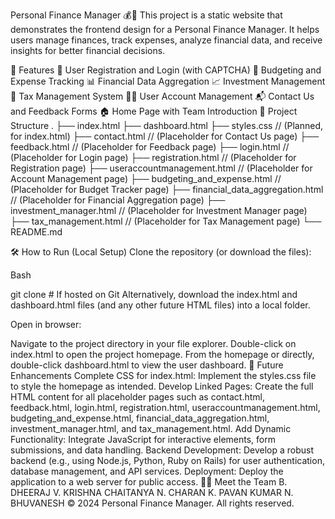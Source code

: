 Personal Finance Manager 💰🤖
This project is a static website that demonstrates the frontend design for a Personal Finance Manager. It helps users manage finances, track expenses, analyze financial data, and receive insights for better financial decisions.

🚀 Features
📝 User Registration and Login (with CAPTCHA)
💸 Budgeting and Expense Tracking
📊 Financial Data Aggregation
📈 Investment Management
💼 Tax Management System
🧑‍💻 User Account Management
📬 Contact Us and Feedback Forms
🏠 Home Page with Team Introduction
📁 Project Structure
.
├── index.html
├── dashboard.html
├── styles.css             // (Planned, for index.html)
├── contact.html           // (Placeholder for Contact Us page)
├── feedback.html          // (Placeholder for Feedback page)
├── login.html             // (Placeholder for Login page)
├── registration.html      // (Placeholder for Registration page)
├── useraccountmanagement.html // (Placeholder for Account Management page)
├── budgeting_and_expense.html // (Placeholder for Budget Tracker page)
├── financial_data_aggregation.html // (Placeholder for Financial Aggregation page)
├── investment_manager.html // (Placeholder for Investment Manager page)
├── tax_management.html    // (Placeholder for Tax Management page)
└── README.md

🛠️ How to Run (Local Setup)
Clone the repository (or download the files):

Bash

git clone <repository-url> # If hosted on Git
Alternatively, download the index.html and dashboard.html files (and any other future HTML files) into a local folder.

Open in browser:

Navigate to the project directory in your file explorer.
Double-click on index.html to open the project homepage.
From the homepage or directly, double-click dashboard.html to view the user dashboard.
🚀 Future Enhancements
Complete CSS for index.html: Implement the styles.css file to style the homepage as intended.
Develop Linked Pages: Create the full HTML content for all placeholder pages such as contact.html, feedback.html, login.html, registration.html, useraccountmanagement.html, budgeting_and_expense.html, financial_data_aggregation.html, investment_manager.html, and tax_management.html.
Add Dynamic Functionality: Integrate JavaScript for interactive elements, form submissions, and data handling.
Backend Development: Develop a robust backend (e.g., using Node.js, Python, Ruby on Rails) for user authentication, database management, and API services.
Deployment: Deploy the application to a web server for public access.
🧑‍💻 Meet the Team
B. DHEERAJ
V. KRISHNA CHAITANYA
N. CHARAN
K. PAVAN KUMAR
N. BHUVANESH
© 2024 Personal Finance Manager. All rights reserved.
